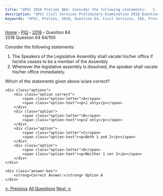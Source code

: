 ```yaml
---
title: "UPSC 2018 Prelims Q64: Consider the following statements:   1. The Speakers of the..."
description: "UPSC Civil Services Preliminary Examination 2018 Question 64 with options and answer"
keywords: "UPSC, Prelims, 2018, Question 64, Civil Services, IAS, Previous Year Questions"
---
```


<nav class="breadcrumb">
    <a href="../../">Home</a>
    <span>›</span>
    <a href="../">PIQ</a>
    <span>›</span>
    <a href="./">2018</a>
    <span>›</span>
    <span>Question 64</span>
</nav>

<div class="question-header">
    <div class="question-meta">
        <span class="year-badge">2018</span>
        <span class="question-number">Question 64</span>
        <span class="progress">64/100</span>
    </div>
    <div class="progress-bar">
        <div class="progress-fill" style="width: 64.0%"></div>
    </div>
</div>

<div class="question-content">
    <div class="question-text">
        <p>Consider the following statements:</p>
<ol>
<li>The Speakers of the Legislative Assembly shall vacate his/her office if he/she ceases to be a member of the Assembly</li>
<li>Whenever the legislative assembly is dissolved, the speaker shall vacate his/her office immediately.</li>
</ol>
<p>Which of the statements given above is/are correct?</p>
    </div>
    
    <div class="options">
        <div class="option correct">
            <span class="option-letter">A</span>
            <span class="option-text"><p>1 only</p></span>
        </div>
        <div class="option">
            <span class="option-letter">B</span>
            <span class="option-text"><p>2 only</p></span>
        </div>
        <div class="option">
            <span class="option-letter">C</span>
            <span class="option-text"><p>Both 1 and 2</p></span>
        </div>
        <div class="option">
            <span class="option-letter">D</span>
            <span class="option-text"><p>Neither 1 nor 2</p></span>
        </div>
    </div>

    <div class="answer-box">
        <strong>Correct Answer:</strong> Option A
    </div>
</div>

<div class="question-nav">
    <a href="../q063-in-the-federation-established-by-the-government-of/" class="nav-btn prev">← Previous</a>
    <a href="../" class="nav-btn center">All Questions</a>
    <a href="../q065-which-one-of-the-following-reflects-the-most-appro/" class="nav-btn next">Next →</a>
</div>
